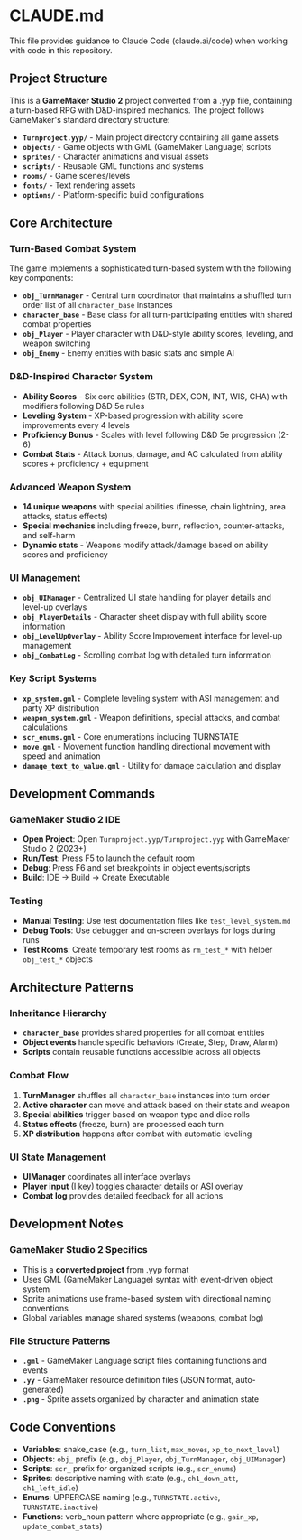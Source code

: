# CLAUDE.md

This file provides guidance to Claude Code (claude.ai/code) when working with code in this repository.

## Project Structure

This is a **GameMaker Studio 2** project converted from a .yyp file, containing a turn-based RPG with D&D-inspired mechanics. The project follows GameMaker's standard directory structure:

- **`Turnproject.yyp/`** - Main project directory containing all game assets
- **`objects/`** - Game objects with GML (GameMaker Language) scripts
- **`sprites/`** - Character animations and visual assets
- **`scripts/`** - Reusable GML functions and systems
- **`rooms/`** - Game scenes/levels
- **`fonts/`** - Text rendering assets
- **`options/`** - Platform-specific build configurations

## Core Architecture

### Turn-Based Combat System
The game implements a sophisticated turn-based system with the following key components:

- **`obj_TurnManager`** - Central turn coordinator that maintains a shuffled turn order list of all `character_base` instances
- **`character_base`** - Base class for all turn-participating entities with shared combat properties
- **`obj_Player`** - Player character with D&D-style ability scores, leveling, and weapon switching
- **`obj_Enemy`** - Enemy entities with basic stats and simple AI

### D&D-Inspired Character System
- **Ability Scores** - Six core abilities (STR, DEX, CON, INT, WIS, CHA) with modifiers following D&D 5e rules
- **Leveling System** - XP-based progression with ability score improvements every 4 levels
- **Proficiency Bonus** - Scales with level following D&D 5e progression (2-6)
- **Combat Stats** - Attack bonus, damage, and AC calculated from ability scores + proficiency + equipment

### Advanced Weapon System
- **14 unique weapons** with special abilities (finesse, chain lightning, area attacks, status effects)
- **Special mechanics** including freeze, burn, reflection, counter-attacks, and self-harm
- **Dynamic stats** - Weapons modify attack/damage based on ability scores and proficiency

### UI Management
- **`obj_UIManager`** - Centralized UI state handling for player details and level-up overlays
- **`obj_PlayerDetails`** - Character sheet display with full ability score information
- **`obj_LevelUpOverlay`** - Ability Score Improvement interface for level-up management
- **`obj_CombatLog`** - Scrolling combat log with detailed turn information

### Key Script Systems
- **`xp_system.gml`** - Complete leveling system with ASI management and party XP distribution
- **`weapon_system.gml`** - Weapon definitions, special attacks, and combat calculations
- **`scr_enums.gml`** - Core enumerations including TURNSTATE
- **`move.gml`** - Movement function handling directional movement with speed and animation
- **`damage_text_to_value.gml`** - Utility for damage calculation and display

## Development Commands

### GameMaker Studio 2 IDE
- **Open Project**: Open `Turnproject.yyp/Turnproject.yyp` with GameMaker Studio 2 (2023+)
- **Run/Test**: Press F5 to launch the default room
- **Debug**: Press F6 and set breakpoints in object events/scripts  
- **Build**: IDE → Build → Create Executable

### Testing
- **Manual Testing**: Use test documentation files like `test_level_system.md`
- **Debug Tools**: Use debugger and on-screen overlays for logs during runs
- **Test Rooms**: Create temporary test rooms as `rm_test_*` with helper `obj_test_*` objects

## Architecture Patterns

### Inheritance Hierarchy
- **`character_base`** provides shared properties for all combat entities
- **Object events** handle specific behaviors (Create, Step, Draw, Alarm)
- **Scripts** contain reusable functions accessible across all objects

### Combat Flow
1. **TurnManager** shuffles all `character_base` instances into turn order
2. **Active character** can move and attack based on their stats and weapon
3. **Special abilities** trigger based on weapon type and dice rolls
4. **Status effects** (freeze, burn) are processed each turn
5. **XP distribution** happens after combat with automatic leveling

### UI State Management
- **UIManager** coordinates all interface overlays
- **Player input** (I key) toggles character details or ASI overlay
- **Combat log** provides detailed feedback for all actions

## Development Notes

### GameMaker Studio 2 Specifics
- This is a **converted project** from .yyp format
- Uses GML (GameMaker Language) syntax with event-driven object system
- Sprite animations use frame-based system with directional naming conventions
- Global variables manage shared systems (weapons, combat log)

### File Structure Patterns
- **`.gml`** - GameMaker Language script files containing functions and events
- **`.yy`** - GameMaker resource definition files (JSON format, auto-generated)
- **`.png`** - Sprite assets organized by character and animation state

## Code Conventions
- **Variables**: snake_case (e.g., `turn_list`, `max_moves`, `xp_to_next_level`)
- **Objects**: `obj_` prefix (e.g., `obj_Player`, `obj_TurnManager`, `obj_UIManager`)
- **Scripts**: `scr_` prefix for organized scripts (e.g., `scr_enums`)
- **Sprites**: descriptive naming with state (e.g., `ch1_down_att`, `ch1_left_idle`)
- **Enums**: UPPERCASE naming (e.g., `TURNSTATE.active`, `TURNSTATE.inactive`)
- **Functions**: verb_noun pattern where appropriate (e.g., `gain_xp`, `update_combat_stats`)
